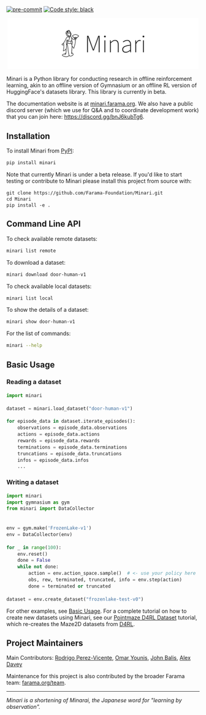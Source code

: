 [![pre-commit](https://img.shields.io/badge/pre--commit-enabled-brightgreen?logo=pre-commit&logoColor=white)](https://pre-commit.com/) [![Code style: black](https://img.shields.io/badge/code%20style-black-000000.svg)](https://github.com/psf/black)


<p align="center">
    <img src="minari-text.png" width="500px"/>
</p>

Minari is a Python library for conducting research in offline reinforcement learning, akin to an offline version of Gymnasium or an offline RL version of HuggingFace's datasets library. This library is currently in beta.

The documentation website is at [minari.farama.org](https://minari.farama.org/main/). We also have a public discord server (which we use for Q&A and to coordinate development work) that you can join here: https://discord.gg/bnJ6kubTg6.


## Installation
To install Minari from [PyPI](https://pypi.org/project/minari/):
```bash
pip install minari
```

Note that currently Minari is under a beta release. If you'd like to start testing or contribute to Minari please install this project from source with:

```
git clone https://github.com/Farama-Foundation/Minari.git
cd Minari
pip install -e .
```

## Command Line API

To check available remote datasets:

```bash
minari list remote
```

To download a dataset:

```bash
minari download door-human-v1
```

To check available local datasets:

```bash
minari list local
```
To show the details of a dataset:

```bash
minari show door-human-v1
```

For the list of commands:
```bash
minari --help
```

## Basic Usage

### Reading a dataset

```python
import minari

dataset = minari.load_dataset("door-human-v1")

for episode_data in dataset.iterate_episodes():
    observations = episode_data.observations
    actions = episode_data.actions
    rewards = episode_data.rewards
    terminations = episode_data.terminations
    truncations = episode_data.truncations
    infos = episode_data.infos
    ...
```

### Writing a dataset

```python
import minari
import gymnasium as gym
from minari import DataCollector


env = gym.make('FrozenLake-v1')
env = DataCollector(env)

for _ in range(100):
    env.reset()
    done = False
    while not done:
        action = env.action_space.sample()  # <- use your policy here
        obs, rew, terminated, truncated, info = env.step(action)
        done = terminated or truncated

dataset = env.create_dataset("frozenlake-test-v0")
```

For other examples, see [Basic Usage](https://minari.farama.org/main/content/basic_usage/). For a complete tutorial on how to create new datasets using Minari, see our [Pointmaze D4RL Dataset](https://minari.farama.org/main/tutorials/dataset_creation/point_maze_dataset/) tutorial, which re-creates the Maze2D datasets from [D4RL](https://github.com/Farama-Foundation/D4RL).

## Project Maintainers
Main Contributors: [Rodrigo Perez-Vicente](https://github.com/rodrigodelazcano), [Omar Younis](https://github.com/younik), [John Balis](https://github.com/balisujohn), [Alex Davey](https://github.com/alexdavey)

Maintenance for this project is also contributed by the broader Farama team: [farama.org/team](https://farama.org/team).

___

_Minari is a shortening of Minarai, the Japanese word for "learning by observation"._
